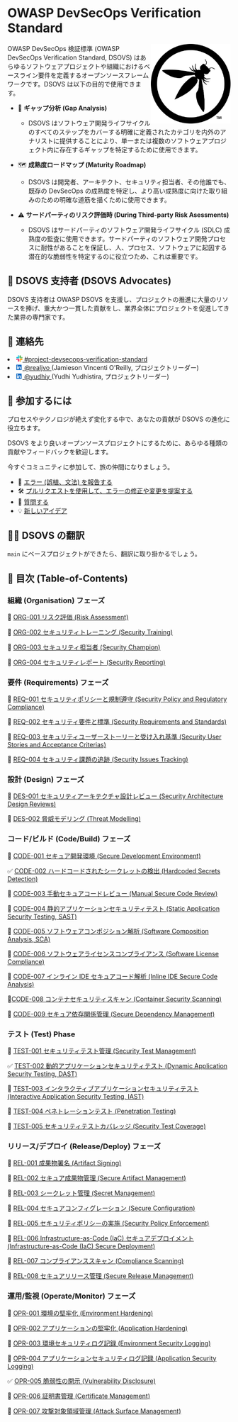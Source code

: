 # OWASP DevSecOps Verification Standard

<img width="180px" align="right" style="float: right;" src="v1/document/images/logo.svg"></a>

OWASP DevSecOps 検証標準 (OWASP DevSecOps Verification Standard, DSOVS) はあらゆるソフトウェアプロジェクトや組織におけるベースライン要件を定義するオープンソースフレームワークです。DSOVS は以下の目的で使用できます。


* 🧐 **ギャップ分析 (Gap Analysis)** 
    * DSOVS はソフトウェア開発ライフサイクルのすべてのステップをカバーする明確に定義されたカテゴリを内外のアナリストに提供することにより、単一または複数のソフトウェアプロジェクト内に存在するギャップを特定するために使用できます。

* 🗺️ **成熟度ロードマップ (Maturity Roadmap)** 
    * DSOVS は開発者、アーキテクト、セキュリティ担当者、その他誰でも、既存の DevSecOps の成熟度を特定し、より高い成熟度に向けた取り組みのための明確な道筋を描くために使用できます。

* ⚠️ **サードパーティのリスク評価時 (During Third-party Risk Asessments)** 
    * DSOVS はサードパーティのソフトウェア開発ライフサイクル (SDLC) 成熟度の監査に使用できます。サードパーティのソフトウェア開発プロセスに耐性があることを保証し、人、プロセス、ソフトウェアに起因する潜在的な脆弱性を特定するのに役立つため、これは重要です。

## 🥇 DSOVS 支持者 (DSOVS Advocates)

DSOVS 支持者は OWASP DSOVS を支援し、プロジェクトの推進に大量のリソースを捧げ、重大かつ一貫した貢献をし、業界全体にプロジェクトを促進してきた業界の専門家です。

## 💬 連絡先
<li><a href="https://owasp.slack.com/messages/project-devsecops-verification-standard/details/"><img src="v1/document/images/slack_logo.png" width="14px">  #project-devsecops-verification-standard</a></li>
<li><a href="https://linkedin.com/realjvo"><img src="v1/document/images/linkedin.svg" width="14px"> @realjvo </a> (Jamieson Vincenti O'Reilly, プロジェクトリーダー)</li><li><a href="https://linkedin.com/realjvo"><img src="v1/document/images/linkedin.svg" width="14px"> @yudhiy </a> (Yudhi Yudhistira, プロジェクトリーダー)</li>


## 🎉 参加するには
プロセスやテクノロジが絶えず変化する中で、あなたの貢献が DSOVS の進化に役立ちます。

DSOVS をより良いオープンソースプロジェクトにするために、あらゆる種類の貢献やフィードバックを歓迎します。

今すぐコミュニティに参加して、旅の仲間になりましょう。

* 🐞 [エラー (誤植、文法) を報告する](https://github.com/OWASP/www-project-devsecops-verification-standard/issues)
* 🛠️ [プルリクエストを使用して、エラーの修正や変更を提案する](https://github.com/OWASP/www-project-devsecops-verification-standard/pulls)
* 🙋 [質問する](https://github.com/OWASP/www-project-devsecops-verification-standard/discussions/categories/q-a)
* 💡 [新しいアイデア](https://github.com/OWASP/www-project-devsecops-verification-standard/discussions/categories/ideas)

## ✍🏽 DSOVS の翻訳

`main` にベースプロジェクトができたら、翻訳に取り掛かるでしょう。

## 📖 目次 (Table-of-Contents)

### 組織 (Organisation) フェーズ
🚧 [ORG-001 リスク評価 (Risk Assessment)](v1/document/ORG-001-Risk-Assessment.md)

🚧 [ORG-002 セキュリティトレーニング (Security Training)](v1/document/ORG-002-Security-Training.md)

🚧 [ORG-003 セキュリティ担当者 (Security Champion)](v1/document/ORG-003-Security-Champion.md)

🚧 [ORG-004 セキュリティレポート (Security Reporting)](v1/document/ORG-004-Security-Reporting.md)

### 要件 (Requirements) フェーズ
🚧 [REQ-001 セキュリティポリシーと規制遵守 (Security Policy and Regulatory Compliance)](v1/document/REQ-001-Security-Policy-and-Regulatory-Compliance.md)

🚧 [REQ-002 セキュリティ要件と標準 (Security Requirements and Standards)](v1/document/REQ-002-Security-Requirements-and-Standards.md)

🚧 [REQ-003 セキュリティユーザーストーリーと受け入れ基準 (Security User Stories and Acceptance Criterias)](v1/document/REQ-003-Security-User-Stories-and-Acceptance-Criteria.md)

🚧 [REQ-004 セキュリティ課題の追跡 (Security Issues Tracking)](v1/document/REQ-004-Security-Issues-Tracking.md) 

### 設計 (Design) フェーズ
🚧 [DES-001 セキュリティアーキテクチャ設計レビュー (Security Architecture Design Reviews)](v1/document/DES-001-Secure-Architecture-Design-Reviews.md)

🚧 [DES-002 脅威モデリング (Threat Modelling)](v1/document/DES-002-Threat-Modelling.md)


### コード/ビルド (Code/Build) フェーズ
🚧 [CODE-001 セキュア開発環境 (Secure Development Environment)](v1/document/CODE-001-Secure-Development-Environment.md)

✅ [CODE-002 ハードコードされたシークレットの検出 (Hardcoded Secrets Detection)](v1/document/CODE-002-Hardcoded-Secrets-Detection.md)

🚧 [CODE-003 手動セキュアコードレビュー (Manual Secure Code Review)](v1/document/CODE-003-Manual-Secure-Code-Review.md)

🚧 [CODE-004 静的アプリケーションセキュリティテスト (Static Application Security Testing, SAST)](v1/document/CODE-004-Static-Application-Security-Testing-SAST.md)

🚧 [CODE-005 ソフトウェアコンポジション解析 (Software Composition Analysis, SCA)](v1/document/CODE-005-Software-Composition-Analysis-SCA.md)

🚧 [CODE-006 ソフトウェアライセンスコンプライアンス (Software License Compliance)](v1/document/CODE-006-Software-License-Compliance.md)

🚧 [CODE-007 インライン IDE セキュアコード解析 (Inline IDE Secure Code Analysis)](v1/document/CODE-007-Inline-IDE-Secure-Code-Analysis.md)

🚧[CODE-008 コンテナセキュリティスキャン (Container Security Scanning)](v1/document/CODE-008-Container-Security-Scanning.md)

🚧 [CODE-009 セキュア依存関係管理 (Secure Dependency Management)](v1/document/CODE-009-Secure-Dependency-Management.md)

### テスト (Test) Phase
🚧 [TEST-001 セキュリティテスト管理 (Security Test Management)](v1/document/TEST-001-Security-Test-Management.md)

✅ [TEST-002 動的アプリケーションセキュリティテスト (Dynamic Application Security Testing, DAST)](v1/document/TEST-002-Dynamic-Application-Security-Testing-DAST.md)

🚧 [TEST-003 インタラクティブアプリケーションセキュリティテスト (Interactive Application Security Testing, IAST)](v1/document/TEST-003-Interactive-Application-Securit-Testing-IAST.md)

🚧 [TEST-004 ペネトレーションテスト (Penetration Testing)](v1/document/TEST-004-Penetration-Testing.md)

🚧 [TEST-005 セキュリティテストカバレッジ (Security Test Coverage)](v1/document/TEST-005-Security-Test-Coverage.md)

### リリース/デプロイ (Release/Deploy) フェーズ
🚧 [REL-001 成果物署名 (Artifact Signing)](v1/document/REL-001-Artifact-Signing.md)

🚧 [REL-002 セキュア成果物管理 (Secure Artifact Management)](v1/document/REL-002-Secure-Artifact-Management.md)

🚧 [REL-003 シークレット管理 (Secret Management)](v1/document/REL-003-Secret-Management.md)

🚧 [REL-004 セキュアコンフィグレーション (Secure Configuration)](v1/document/REL-004-Secure-Configuration.md)

🚧 [REL-005 セキュリティポリシーの実施 (Security Policy Enforcement)](v1/document/REL-005-Security-Policy-Enforcement.md)

🚧 [REL-006 Infrastructure-as-Code (IaC) セキュアデプロイメント (Infrastructure-as-Code (IaC) Secure Deployment)](v1/document/REL-006-Infrastructure-as-Code-Secure-Deployment.md)

🚧 [REL-007 コンプライアンススキャン (Compliance Scanning)](v1/document/REL-007-Compliance-Scanning.md)

🚧 [REL-008 セキュアリリース管理 (Secure Release Management)](v1/document/REL-008-Secure-Release-Management.md)

### 運用/監視 (Operate/Monitor) フェーズ
🚧 [OPR-001 環境の堅牢化 (Environment Hardening)](v1/document/OPR-001-Environment-Hardening.md)

🚧 [OPR-002 アプリケーションの堅牢化 (Application Hardening)](v1/document/OPR-002-Application-Hardening.md)

🚧 [OPR-003 環境セキュリティログ記録 (Environment Security Logging)](v1/document/OPR-003-Environment-Security-Logging.md)

🚧 [OPR-004 アプリケーションセキュリティログ記録 (Application Security Logging)](v1/document/OPR-004-Application-Security-Logging.md)

✅ [OPR-005 脆弱性の開示 (Vulnerability Disclosure)](v1/document/OPR-005-Responsible-Disclosure.md)

🚧 [OPR-006 証明書管理 (Certificate Management)](v1/document/OPR-006-Certificate-Management.md)

🚧 [OPR-007 攻撃対象領域管理 (Attack Surface Management)]()
